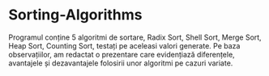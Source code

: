 # Sorting-Algorithms
Programul conține 5 algoritmi de sortare,  Radix Sort, Shell Sort, Merge Sort, Heap Sort, Counting Sort, testați pe aceleasi valori generate.
Pe baza observațiilor, am redactat o prezentare care evidențiază diferențele, avantajele și dezavantajele folosirii unor algoritmi pe cazuri variate. 
